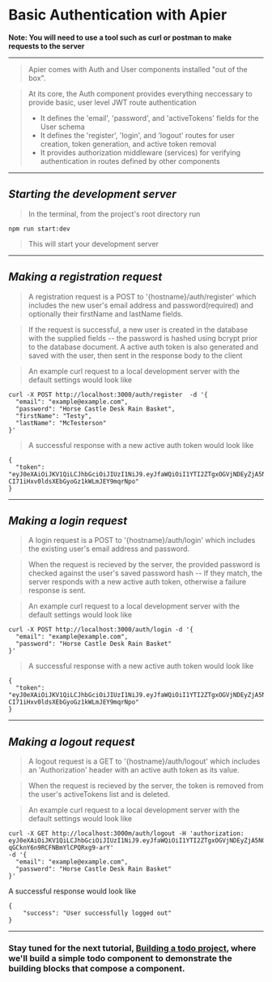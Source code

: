 # Basic Authentication with Apier

**Note: You will need to use a tool such as curl or postman to make requests to
the server**

---

> Apier comes with Auth and User components installed "out of the box".

> At its core, the Auth component provides everything neccessary to provide
> basic, user level JWT route authentication
>
> * It defines the 'email', 'password', and 'activeTokens' fields for the User
>   schema
> * It defines the 'register', 'login', and 'logout' routes for user creation,
>   token generation, and active token removal
> * It provides authorization middleware (services) for verifying authentication
>   in routes defined by other components

---

## _Starting the development server_

> In the terminal, from the project's root directory run

```
npm run start:dev
```

> This will start your development server

---

## _Making a registration request_

> A registration request is a POST to '{hostname}/auth/register' which includes
> the new user's email address and password(required) and optionally their
> firstName and lastName fields.

> If the request is successful, a new user is created in the database with the
> supplied fields -- the password is hashed using bcrypt prior to the database
> document. A active auth token is also generated and saved with the user, then
> sent in the response body to the client

> An example curl request to a local development server with the default
> settings would look like

```
curl -X POST http://localhost:3000/auth/register  -d '{
  "email": "example@example.com",
  "password": "Horse Castle Desk Rain Basket",
  "firstName": "Testy",
  "lastName": "McTesterson"
}'
```

> A successful response with a new active auth token would look like

```
{
  "token": "eyJ0eXAiOiJKV1QiLCJhbGciOiJIUzI1NiJ9.eyJfaWQiOiI1YTI2ZTgxOGVjNDEyZjA5NGY2YTlhMTkiLCJlbWFpbCI6ImV4YW1wbGVAZXhhbXBsZS5jb20iLCJpYXQiOjE1MTI0OTkyMjQ1NzR9.1La2CFu-CI71iHxv0ldsXEbGyoGz1kWLmJEY9mqrNpo"
}
```

---

## _Making a login request_

> A login request is a POST to '{hostname}/auth/login' which includes the
> existing user's email address and password.

> When the request is recieved by the server, the provided password is checked
> against the user's saved password hash -- If they match, the server responds
> with a new active auth token, otherwise a failure response is sent.

> An example curl request to a local development server with the default
> settings would look like

```
curl -X POST http://localhost:3000/auth/login -d '{
  "email": "example@example.com",
  "password": "Horse Castle Desk Rain Basket"
}'
```

> A successful response with a new active auth token would look like

```
{
  "token": "eyJ0eXAiOiJKV1QiLCJhbGciOiJIUzI1NiJ9.eyJfaWQiOiI1YTI2ZTgxOGVjNDEyZjA5NGY2YTlhMTkiLCJlbWFpbCI6ImV4YW1wbGVAZXhhbXBsZS5jb20iLCJpYXQiOjE1MTI0OTkyMjQ1NzR9.1La2CFu-CI71iHxv0ldsXEbGyoGz1kWLmJEY9mqrNpo"
}
```

---

## _Making a logout request_

> A logout request is a GET to '{hostname}/auth/logout' which includes an
> 'Authorization' header with an active auth token as its value.

> When the request is recieved by the server, the token is removed from the
> user's activeTokens list and is deleted.

> An example curl request to a local development server with the default
> settings would look like

```
curl -X GET http://localhost:3000m/auth/logout -H 'authorization: eyJ0eXAiOiJKV1QiLCJhbGciOiJIUzI1NiJ9.eyJfaWQiOiI1YTI2ZTgxOGVjNDEyZjA5NGY2YTlhMTkiLCJlbWFpbCI6ImV4YW1wbGVAZXhhbXBsZS5jb20iLCJpYXQiOjE1MTI1MDAwNTQ2ODV9.hOxzzwCxHHAIU7-qGCknY6n9RCFNBmYlCPQRxg9-arY'
-d '{
  "email": "example@example.com",
  "password": "Horse Castle Desk Rain Basket"
}'
```

A successful response would look like

```
{
    "success": "User successfully logged out"
}
```

---

### Stay tuned for the next tutorial, [**Building a todo project**](/docs/2-Building_a_todo_project.md), where we'll build a simple todo component to demonstrate the building blocks that compose a component.
